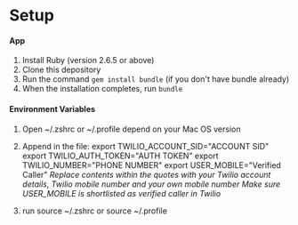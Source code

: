 # Setup

#### App

1. Install Ruby (version 2.6.5 or above)
2. Clone this depository
2. Run the command `gem install bundle` (if you don't have bundle already)
3. When the installation completes, run `bundle`


#### Environment Variables

1. Open ~/.zshrc or ~/.profile depend on your Mac OS version

2. Append in the file:
    export TWILIO_ACCOUNT_SID="ACCOUNT SID"
    export TWILIO_AUTH_TOKEN="AUTH TOKEN"
    export TWILIO_NUMBER="PHONE NUMBER"
    export USER_MOBILE="Verified Caller"
  *Replace contents within the quotes with your Twilio account details, Twilio mobile number and your own mobile number*
  *Make sure USER_MOBILE is shortlisted as verified caller in Twilio*

3. run source ~/.zshrc or source ~/.profile